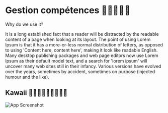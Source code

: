# Gestion compétences :peach::eggplant::peach::eggplant::peach:


Why do we use it?

It is a long established fact that a reader will be distracted by the readable content of a page when looking at its layout. The point of using Lorem Ipsum is that it has a more-or-less normal distribution of letters, as opposed to using 'Content here, content here', making it look like readable English. Many desktop publishing packages and web page editors now use Lorem Ipsum as their default model text, and a search for 'lorem ipsum' will uncover many web sites still in their infancy. Various versions have evolved over the years, sometimes by accident, sometimes on purpose (injected humour and the like).


## Kawaii :rice_ball::rice::rice_cracker::ice_cream::ice_cream::ice_cream::ice_cream::ice_cream::ice_cream:

![App Screenshot](https://pm1.narvii.com/6562/d36e6488ea1a2ea2b65356f261db5d9fe1925cc5_00.jpg)
